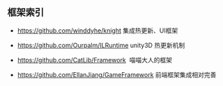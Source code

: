 ## 框架索引

* https://github.com/winddyhe/knight 集成热更新、UI框架

* https://github.com/Ourpalm/ILRuntime unity3D 热更新机制

* https://github.com/CatLib/Framework  喵喵大人的框架

* https://github.com/EllanJiang/GameFramework 前端框架集成相对完善

